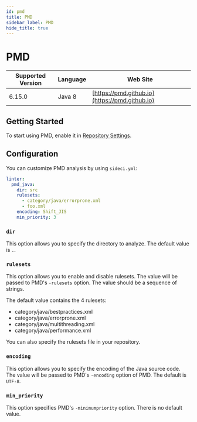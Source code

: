 ```yaml
---
id: pmd
title: PMD
sidebar_label: PMD
hide_title: true
---
```


# PMD

| Supported Version | Language | Web Site |
| ----------------- | -------- | -------- |
| 6.15.0 | Java 8 | [https://pmd.github.io](https://pmd.github.io) |

## Getting Started

To start using PMD, enable it in [Repository Settings](../../getting-started/repository-settings.md).

## Configuration

You can customize PMD analysis by using `sideci.yml`:

```yaml
linter:
  pmd_java:
    dir: src
    rulesets:
      - category/java/errorprone.xml
      - foo.xml
    encoding: Shift_JIS
    min_priority: 3
```

### `dir`

This option allows you to specify the directory to analyze. The default value is `.`.

### `rulesets`

This option allows you to enable and disable rulesets. The value will be passed to PMD's `-rulesets` option. The value should be a sequence of strings.

The default value contains the 4 rulesets:

* category/java/bestpractices.xml
* category/java/errorprone.xml
* category/java/multithreading.xml
* category/java/performance.xml

You can also specify the rulesets file in your repository.

### `encoding`

This option allows you to specify the encoding of the Java source code. The value will be passed to PMD's `-encoding` option of PMD. The default is `UTF-8`.

### `min_priority`

This option specifies PMD's `-minimumpriority` option. There is no default value.

